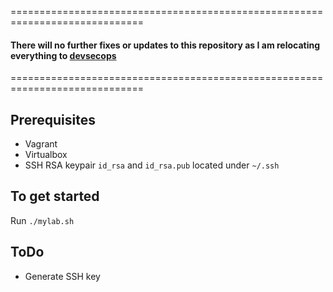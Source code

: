 =============================================================================
#### There will no further fixes or updates to this repository as I am relocating everything to [devsecops](https://github.com/daily-ops/devsecops)
=============================================================================

## Prerequisites

- Vagrant
- Virtualbox
- SSH RSA keypair `id_rsa` and `id_rsa.pub` located under `~/.ssh`

## To get started

Run `./mylab.sh`

## ToDo

- Generate SSH key
